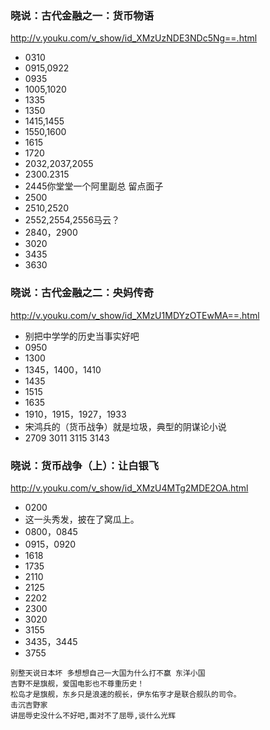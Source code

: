 ### 晓说：古代金融之一：货币物语
http://v.youku.com/v_show/id_XMzUzNDE3NDc5Ng==.html
- 0310
- 0915,0922
- 0935
- 1005,1020
- 1335
- 1350
- 1415,1455
- 1550,1600
- 1615
- 1720
- 2032,2037,2055
- 2300.2315
- 2445你堂堂一个阿里副总 留点面子
- 2500
- 2510,2520
- 2552,2554,2556马云？
- 2840，2900
- 3020
- 3435
- 3630
### 晓说：古代金融之二：央妈传奇
http://v.youku.com/v_show/id_XMzU1MDYzOTEwMA==.html
- 别把中学学的历史当事实好吧
- 0950
- 1300
- 1345，1400，1410
- 1435
- 1515
- 1635
- 1910，1915，1927，1933
- 宋鸿兵的（货币战争）就是垃圾，典型的阴谋论小说
- 2709
3011
3115
3143
### 晓说：货币战争（上）：让白银飞
http://v.youku.com/v_show/id_XMzU4MTg2MDE2OA.html
- 0200
- 这一头秀发，披在了窝瓜上。
- 0800，0845
- 0915，0920
- 1618
- 1735
- 2110
- 2125
- 2202
- 2300
- 3020
- 3155
- 3435，3445
- 3755
```
别整天说日本坏 多想想自己一大国为什么打不赢 东洋小国
吉野不是旗舰，爱国电影也不尊重历史！
松岛才是旗舰，东乡只是浪速的舰长，伊东佑亨才是联合舰队的司令。
击沉吉野家
讲屈辱史没什么不好吧,面对不了屈辱,谈什么光辉